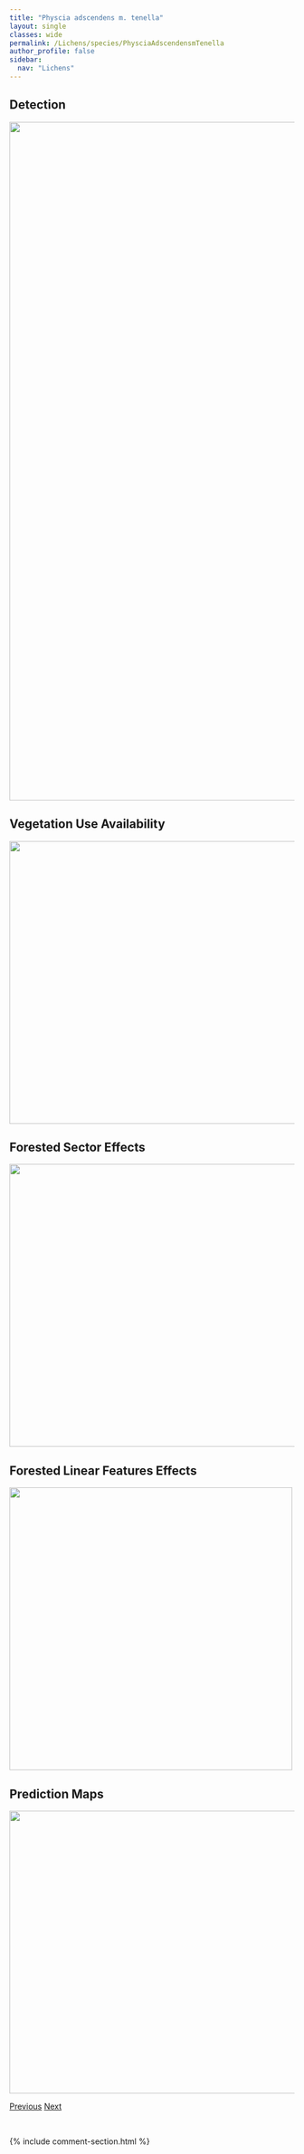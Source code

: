 ```yaml
---
title: "Physcia adscendens m. tenella"
layout: single
classes: wide
permalink: /Lichens/species/PhysciaAdscendensmTenella
author_profile: false
sidebar:
  nav: "Lichens"
---
```


<h2>Detection</h2>

<a href="https://drive.google.com/uc?export=view&id=1nrs15mNBlIU-FTRXsvoqYF1oa_LdXIOw">
<img src="https://drive.google.com/uc?export=view&id=1nrs15mNBlIU-FTRXsvoqYF1oa_LdXIOw" height = "1200" width = "800">
</a>


<h2>Vegetation Use Availability</h2>

<a href="https://drive.google.com/uc?export=view&id=1b7w-B0vwfvPs9aQtV5QBZMouPLdCKG_M">
<img src="https://drive.google.com/uc?export=view&id=1b7w-B0vwfvPs9aQtV5QBZMouPLdCKG_M" height = "500" width = "1000">
</a>


<h2>Forested Sector Effects</h2>

<a href="https://drive.google.com/uc?export=view&id=1VRpac_vNdaS9H-kf9_BBAnVA7OZZKj_U">
<img src="https://drive.google.com/uc?export=view&id=1VRpac_vNdaS9H-kf9_BBAnVA7OZZKj_U" height = "500" width = "1000">
</a>


<h2>Forested Linear Features Effects</h2>

<a href="https://drive.google.com/uc?export=view&id=19ZIYJoBRr0FvqB9O7ld__jUb4vuvW4ts">
<img src="https://drive.google.com/uc?export=view&id=19ZIYJoBRr0FvqB9O7ld__jUb4vuvW4ts" height = "500" width = "500">
</a>


<h2>Prediction Maps</h2>

<a href="https://drive.google.com/uc?export=view&id=1T9_ij-qmTOhTonQJsrXLOwGtxe5rfpdn">
<img src="https://drive.google.com/uc?export=view&id=1T9_ij-qmTOhTonQJsrXLOwGtxe5rfpdn" height = "500" width = "1000">
</a>


<a href="/DevelopmentWebsite/Lichens/species/PhysciaAdscendens" class="pagination--pager" title="Physcia adscendens">Previous</a> <a href="/DevelopmentWebsite/Lichens/species/PhysciaAipoliaAlnophila" class="pagination--pager" title="Physcia aipolia/alnophila">Next</a>

<p>&nbsp;</p>

{% include comment-section.html %}
